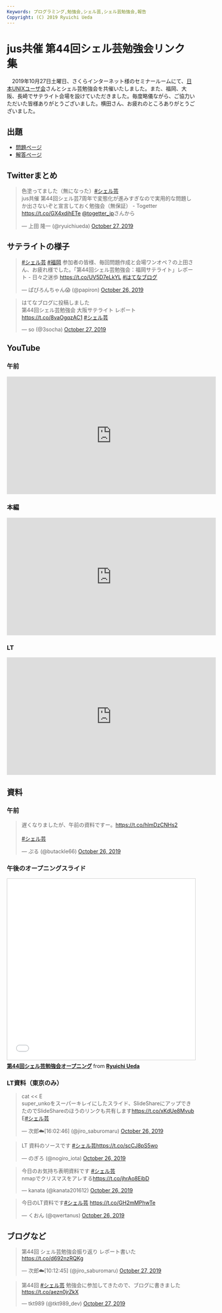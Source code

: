 ```yaml
---
Keywords: プログラミング,勉強会,シェル芸,シェル芸勉強会,報告
Copyright: (C) 2019 Ryuichi Ueda
---
```


# jus共催 第44回シェル芸勉強会リンク集

　2019年10月27日土曜日、さくらインターネット様のセミナールームにて、[日本UNIXユーザ会](https://www.jus.or.jp/)さんとシェル芸勉強会を共催いたしました。また、福岡、大阪、長崎でサテライト会場を設けていただきました。毎度略儀ながら、ご協力いただいた皆様ありがとうございました。横田さん、お疲れのところありがとうございました。


## 出題

* [問題ページ](/?post=20191026_shellgei_44_q)
* [解答ページ](/?post=20191026_shellgei_44)

## Twitterまとめ

<blockquote class="twitter-tweet" data-partner="tweetdeck"><p lang="ja" dir="ltr">色塗ってました（無になった）<a href="https://twitter.com/hashtag/%E3%82%B7%E3%82%A7%E3%83%AB%E8%8A%B8?src=hash&amp;ref_src=twsrc%5Etfw">#シェル芸</a><br>jus共催 第44回シェル芸7周年で変態化が進みすぎなので実用的な問題しか出さないぞと宣言しておく勉強会（無保証） - Togetter <a href="https://t.co/GX4xdihETe">https://t.co/GX4xdihETe</a> <a href="https://twitter.com/togetter_jp?ref_src=twsrc%5Etfw">@togetter_jp</a>さんから</p>&mdash; 上田 隆一 (@ryuichiueda) <a href="https://twitter.com/ryuichiueda/status/1188329678315999234?ref_src=twsrc%5Etfw">October 27, 2019</a></blockquote>
<script async src="https://platform.twitter.com/widgets.js" charset="utf-8"></script>


## サテライトの様子

<blockquote class="twitter-tweet" data-partner="tweetdeck"><p lang="ja" dir="ltr"><a href="https://twitter.com/hashtag/%E3%82%B7%E3%82%A7%E3%83%AB%E8%8A%B8?src=hash&amp;ref_src=twsrc%5Etfw">#シェル芸</a> <a href="https://twitter.com/hashtag/%E7%A6%8F%E5%B2%A1?src=hash&amp;ref_src=twsrc%5Etfw">#福岡</a> 参加者の皆様、毎回問題作成と会場ワンオペ？の上田さん、お疲れ様でした。「第44回シェル芸勉強会：福岡サテライト」レポート - 日々之迷歩 <a href="https://t.co/UV5D7eLkYL">https://t.co/UV5D7eLkYL</a> <a href="https://twitter.com/hashtag/%E3%81%AF%E3%81%A6%E3%81%AA%E3%83%96%E3%83%AD%E3%82%B0?src=hash&amp;ref_src=twsrc%5Etfw">#はてなブログ</a></p>&mdash; ぱぴろんちゃん😱 (@papiron) <a href="https://twitter.com/papiron/status/1188115219911864320?ref_src=twsrc%5Etfw">October 26, 2019</a></blockquote>
<script async src="https://platform.twitter.com/widgets.js" charset="utf-8"></script>

<blockquote class="twitter-tweet" data-partner="tweetdeck"><p lang="ja" dir="ltr">はてなブログに投稿しました<br>第44回シェル芸勉強会 大阪サテライト レポート<a href="https://t.co/8vaOgqzAC1">https://t.co/8vaOgqzAC1</a> <a href="https://twitter.com/hashtag/%E3%82%B7%E3%82%A7%E3%83%AB%E8%8A%B8?src=hash&amp;ref_src=twsrc%5Etfw">#シェル芸</a></p>&mdash; so (@3socha) <a href="https://twitter.com/3socha/status/1188480646554865664?ref_src=twsrc%5Etfw">October 27, 2019</a></blockquote>
<script async src="https://platform.twitter.com/widgets.js" charset="utf-8"></script>



## YouTube

### 午前

<iframe width="560" height="315" src="https://www.youtube.com/embed/d_nHwjoFjrU" frameborder="0" allow="accelerometer; autoplay; encrypted-media; gyroscope; picture-in-picture" allowfullscreen></iframe>

### 本編

<iframe width="560" height="315" src="https://www.youtube.com/embed/IKO9fFiSgEo" frameborder="0" allow="accelerometer; autoplay; encrypted-media; gyroscope; picture-in-picture" allowfullscreen></iframe>

### LT

<iframe width="560" height="315" src="https://www.youtube.com/embed/ZBwBhGV8BGc" frameborder="0" allow="accelerometer; autoplay; encrypted-media; gyroscope; picture-in-picture" allowfullscreen></iframe>


## 資料

### 午前

<blockquote class="twitter-tweet"><p lang="ja" dir="ltr">遅くなりましたが、午前の資料ですー。<a href="https://t.co/hlmDzCNHs2">https://t.co/hlmDzCNHs2</a><br><br> <a href="https://twitter.com/hashtag/%E3%82%B7%E3%82%A7%E3%83%AB%E8%8A%B8?src=hash&amp;ref_src=twsrc%5Etfw">#シェル芸</a></p>&mdash; ぷる (@butackle66) <a href="https://twitter.com/butackle66/status/1187989821513322497?ref_src=twsrc%5Etfw">October 26, 2019</a></blockquote> <script async src="https://platform.twitter.com/widgets.js" charset="utf-8"></script>

### 午後のオープニングスライド

<iframe src="//www.slideshare.net/slideshow/embed_code/key/uzpillxtSRzVxV" width="595" height="485" frameborder="0" marginwidth="0" marginheight="0" scrolling="no" style="border:1px solid #CCC; border-width:1px; margin-bottom:5px; max-width: 100%;" allowfullscreen> </iframe> <div style="margin-bottom:5px"> <strong> <a href="//www.slideshare.net/ryuichiueda/44-187350031" title="第44回シェル芸勉強会オープニング" target="_blank">第44回シェル芸勉強会オープニング</a> </strong> from <strong><a href="https://www.slideshare.net/ryuichiueda" target="_blank">Ryuichi Ueda</a></strong> </div>


### LT資料（東京のみ）

<blockquote class="twitter-tweet" data-conversation="none" data-cards="hidden" data-partner="tweetdeck"><p lang="ja" dir="ltr">cat &lt;&lt; E<br>super_unkoをスーパーキレイにしたスライド、SlideShareにアップできたのでSlideShareのほうのリンクも共有します<a href="https://t.co/xKdUe8Mvub">https://t.co/xKdUe8Mvub</a><br>E<a href="https://twitter.com/hashtag/%E3%82%B7%E3%82%A7%E3%83%AB%E8%8A%B8?src=hash&amp;ref_src=twsrc%5Etfw">#シェル芸</a></p>&mdash; 次郎☁️[16:02:46] (@jiro_saburomaru) <a href="https://twitter.com/jiro_saburomaru/status/1188008949821267968?ref_src=twsrc%5Etfw">October 26, 2019</a></blockquote>
<script async src="https://platform.twitter.com/widgets.js" charset="utf-8"></script>



<blockquote class="twitter-tweet"><p lang="ja" dir="ltr">LT 資料のソースです <a href="https://twitter.com/hashtag/%E3%82%B7%E3%82%A7%E3%83%AB%E8%8A%B8?src=hash&amp;ref_src=twsrc%5Etfw">#シェル芸</a><a href="https://t.co/scCJ8pS5wo">https://t.co/scCJ8pS5wo</a></p>&mdash; のぎろ (@nogiro_iota) <a href="https://twitter.com/nogiro_iota/status/1188006521428307968?ref_src=twsrc%5Etfw">October 26, 2019</a></blockquote> <script async src="https://platform.twitter.com/widgets.js" charset="utf-8"></script>



<blockquote class="twitter-tweet"><p lang="ja" dir="ltr">今日のお気持ち表明資料です <a href="https://twitter.com/hashtag/%E3%82%B7%E3%82%A7%E3%83%AB%E8%8A%B8?src=hash&amp;ref_src=twsrc%5Etfw">#シェル芸</a><br>nmapでクリスマスをアレする<a href="https://t.co/jhrAo8EibD">https://t.co/jhrAo8EibD</a></p>&mdash; kanata (@kanata201612) <a href="https://twitter.com/kanata201612/status/1188008659910979584?ref_src=twsrc%5Etfw">October 26, 2019</a></blockquote> <script async src="https://platform.twitter.com/widgets.js" charset="utf-8"></script>

<blockquote class="twitter-tweet"><p lang="ja" dir="ltr">今日のLT資料です<a href="https://twitter.com/hashtag/%E3%82%B7%E3%82%A7%E3%83%AB%E8%8A%B8?src=hash&amp;ref_src=twsrc%5Etfw">#シェル芸</a> <a href="https://t.co/GH2mMPhwTe">https://t.co/GH2mMPhwTe</a></p>&mdash; くおん (@qwertanus) <a href="https://twitter.com/qwertanus/status/1188078788346728448?ref_src=twsrc%5Etfw">October 26, 2019</a></blockquote> <script async src="https://platform.twitter.com/widgets.js" charset="utf-8"></script>


## ブログなど

<blockquote class="twitter-tweet" data-partner="tweetdeck"><p lang="ja" dir="ltr">第44回 シェル芸勉強会振り返り レポート書いた<a href="https://t.co/d692nzRQKg">https://t.co/d692nzRQKg</a></p>&mdash; 次郎☁️[10:12:45] (@jiro_saburomaru) <a href="https://twitter.com/jiro_saburomaru/status/1188381743851532288?ref_src=twsrc%5Etfw">October 27, 2019</a></blockquote>
<script async src="https://platform.twitter.com/widgets.js" charset="utf-8"></script>

<blockquote class="twitter-tweet" data-partner="tweetdeck"><p lang="ja" dir="ltr">第44回 <a href="https://twitter.com/hashtag/%E3%82%B7%E3%82%A7%E3%83%AB%E8%8A%B8?src=hash&amp;ref_src=twsrc%5Etfw">#シェル芸</a> 勉強会に参加してきたので、ブログに書きました<a href="https://t.co/aezn0jrZkX">https://t.co/aezn0jrZkX</a></p>&mdash; tkt989 (@tkt989_dev) <a href="https://twitter.com/tkt989_dev/status/1188370962921639936?ref_src=twsrc%5Etfw">October 27, 2019</a></blockquote>
<script async src="https://platform.twitter.com/widgets.js" charset="utf-8"></script>

